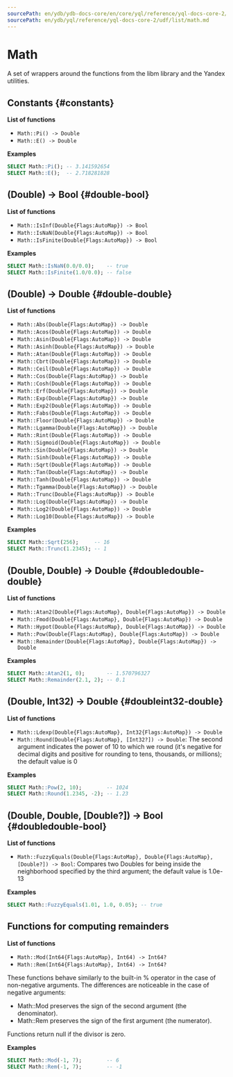 ```yaml
---
sourcePath: en/ydb/ydb-docs-core/en/core/yql/reference/yql-docs-core-2/udf/list/math.md
sourcePath: en/ydb/yql/reference/yql-docs-core-2/udf/list/math.md
---
```


# Math

A set of wrappers around the functions from the libm library and the Yandex utilities.

## Constants {#constants}

**List of functions**

* ```Math::Pi() -> Double```
* ```Math::E() -> Double```

**Examples**

```sql
SELECT Math::Pi(); -- 3.141592654
SELECT Math::E();  -- 2.718281828
```

## (Double) -> Bool {#double-bool}

**List of functions**

* ```Math::IsInf(Double{Flags:AutoMap}) -> Bool```
* ```Math::IsNaN(Double{Flags:AutoMap}) -> Bool```
* ```Math::IsFinite(Double{Flags:AutoMap}) -> Bool```

**Examples**

```sql
SELECT Math::IsNaN(0.0/0.0);    -- true
SELECT Math::IsFinite(1.0/0.0); -- false
```

## (Double) -> Double {#double-double}

**List of functions**

* ```Math::Abs(Double{Flags:AutoMap}) -> Double```
* ```Math::Acos(Double{Flags:AutoMap}) -> Double```
* ```Math::Asin(Double{Flags:AutoMap}) -> Double```
* ```Math::Asinh(Double{Flags:AutoMap}) -> Double```
* ```Math::Atan(Double{Flags:AutoMap}) -> Double```
* ```Math::Cbrt(Double{Flags:AutoMap}) -> Double```
* ```Math::Ceil(Double{Flags:AutoMap}) -> Double```
* ```Math::Cos(Double{Flags:AutoMap}) -> Double```
* ```Math::Cosh(Double{Flags:AutoMap}) -> Double```
* ```Math::Erf(Double{Flags:AutoMap}) -> Double```
* ```Math::Exp(Double{Flags:AutoMap}) -> Double```
* ```Math::Exp2(Double{Flags:AutoMap}) -> Double```
* ```Math::Fabs(Double{Flags:AutoMap}) -> Double```
* ```Math::Floor(Double{Flags:AutoMap}) -> Double```
* ```Math::Lgamma(Double{Flags:AutoMap}) -> Double```
* ```Math::Rint(Double{Flags:AutoMap}) -> Double```
* ```Math::Sigmoid(Double{Flags:AutoMap}) -> Double```
* ```Math::Sin(Double{Flags:AutoMap}) -> Double```
* ```Math::Sinh(Double{Flags:AutoMap}) -> Double```
* ```Math::Sqrt(Double{Flags:AutoMap}) -> Double```
* ```Math::Tan(Double{Flags:AutoMap}) -> Double```
* ```Math::Tanh(Double{Flags:AutoMap}) -> Double```
* ```Math::Tgamma(Double{Flags:AutoMap}) -> Double```
* ```Math::Trunc(Double{Flags:AutoMap}) -> Double```
* ```Math::Log(Double{Flags:AutoMap}) -> Double```
* ```Math::Log2(Double{Flags:AutoMap}) -> Double```
* ```Math::Log10(Double{Flags:AutoMap}) -> Double```

**Examples**

```sql
SELECT Math::Sqrt(256);     -- 16
SELECT Math::Trunc(1.2345); -- 1
```

## (Double, Double) -> Double {#doubledouble-double}

**List of functions**

* ```Math::Atan2(Double{Flags:AutoMap}, Double{Flags:AutoMap}) -> Double```
* ```Math::Fmod(Double{Flags:AutoMap}, Double{Flags:AutoMap}) -> Double```
* ```Math::Hypot(Double{Flags:AutoMap}, Double{Flags:AutoMap}) -> Double```
* ```Math::Pow(Double{Flags:AutoMap}, Double{Flags:AutoMap}) -> Double```
* ```Math::Remainder(Double{Flags:AutoMap}, Double{Flags:AutoMap}) -> Double```

**Examples**

```sql
SELECT Math::Atan2(1, 0);       -- 1.570796327
SELECT Math::Remainder(2.1, 2); -- 0.1
```

## (Double, Int32) -> Double {#doubleint32-double}

**List of functions**

* ```Math::Ldexp(Double{Flags:AutoMap}, Int32{Flags:AutoMap}) -> Double```
* ```Math::Round(Double{Flags:AutoMap}, [Int32?]) -> Double```: The second argument indicates the power of 10 to which we round (it's negative for decimal digits and positive for rounding to tens, thousands, or millions); the default value is 0


**Examples**

```sql
SELECT Math::Pow(2, 10);        -- 1024
SELECT Math::Round(1.2345, -2); -- 1.23
```

## (Double, Double, \[Double?\]) -> Bool {#doubledouble-bool}

**List of functions**

* ```Math::FuzzyEquals(Double{Flags:AutoMap}, Double{Flags:AutoMap}, [Double?]) -> Bool```: Compares two Doubles for being inside the neighborhood specified by the third argument; the default value is 1.0e-13

**Examples**

```sql
SELECT Math::FuzzyEquals(1.01, 1.0, 0.05); -- true
```

## Functions for computing remainders

**List of functions**

* ```Math::Mod(Int64{Flags:AutoMap}, Int64) -> Int64?```
* ```Math::Rem(Int64{Flags:AutoMap}, Int64) -> Int64?```

These functions behave similarly to the built-in % operator in the case of non-negative arguments. The differences are noticeable in the case of negative arguments:

* Math::Mod preserves the sign of the second argument (the denominator).
* Math::Rem preserves the sign of the first argument (the numerator).


Functions return null if the divisor is zero.

**Examples**

```sql
SELECT Math::Mod(-1, 7);        -- 6
SELECT Math::Rem(-1, 7);        -- -1
```

